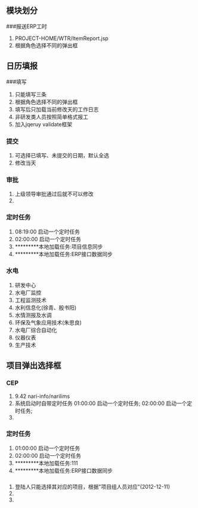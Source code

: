 ## 模块划分

###报送ERP工时
1. PROJECT-HOME/WTR/ItemReport.jsp
2. 根据角色选择不同的弹出框


## 日历填报

###填写
1. 只能填写三条
2. 根据角色选择不同的弹出框
3. 填写后只加载当前修改天的工作日志
4. 非研发类人员按照简单格式报工
5. 加入jqeruy validate框架

### 提交
1. 可选择已填写、未提交的日期，默认全选
2. 修改当天

### 审批
1. 上级领导审批通过后就不可以修改
2. 

### 定时任务
1. 08:19:00 启动一个定时任务
2. 02:00:00 启动一个定时任务
3. *********本地加载任务:项目信息同步
4. *********本地加载任务:ERP接口数据同步

### 水电
1. 研发中心
2. 水电厂监控
3. 工程监测技术
4. 水利信息化(徐青、殷书阳)
5. 水情测报及水调
6. 环保及气象应用技术(朱思良)
7. 水电厂综合自动化
8. 仪器仪表
9. 生产技术
## 项目弹出选择框

### CEP
1. 9.42 nari-info/narilims
2. 系统启动时自带定时任务 01:00:00 启动一个定时任务; 02:00:00 启动一个定时任务;
3. 

### 定时任务
1. 01:00:00 启动一个定时任务
2. 02:00:00 启动一个定时任务
3. *********本地加载任务:111
4. *********本地加载任务:ERP接口数据同步

###
1. 登陆人只能选择其对应的项目，根据"项目组人员对应"(2012-12-11)
2. 
3. 
